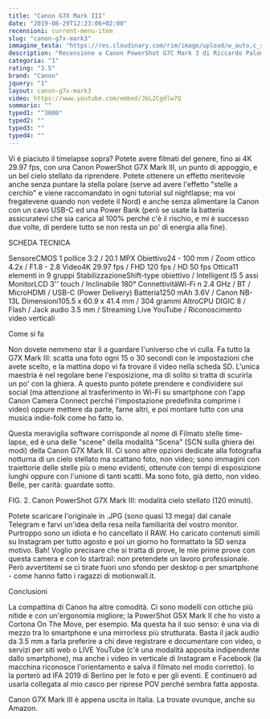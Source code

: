 ```yaml
---
title: "Canon G7X Mark III"
date: "2019-08-29T12:23:06+02:00"
recensioni: current-menu-item
slug: "canon-g7x-mark3"
immagine_testa: "https://res.cloudinary.com/rim/image/upload/w_auto,c_scale,q_auto,f_auto/v1566984083/recensioni/canon-g7x-mark3.jpg"
description: "Recensione a Canon PowerShot G7C Mark 3 di Riccardo Palombo. Video e scatti di prova."
categoria: "1"
rating: "3.5"
brand: "Canon"
jquery: "1"
layout: canon-g7x-mark3
video: https://www.youtube.com/embed/JbL2Cgdlw7Q
sommario: ""
typed1: "^3000"
typed2: ""
typed3: ""
typed4: ""
---
```


Vi è piaciuto il timelapse sopra? Potete avere filmati del genere, fino ai 4K 29.97 fps, con una Canon PowerShot G7X Mark III, un punto di appoggio, e un bel cielo stellato da riprendere. Potete ottenere un effetto meritevole anche senza puntare la stella polare (serve ad avere l'effetto "stelle a cerchio" e viene raccomandato in ogni tutorial sul nightlapse; ma voi fregatevene quando non vedete il Nord) e anche senza alimentare la Canon con un cavo USB-C ed una Power Bank (però se usate la batteria assicuratevi che sia carica al 100% perché c'è il rischio, e mi è successo due volte, di perdere tutto se non resta un po' di energia alla fine).

SCHEDA TECNICA

SensoreCMOS 1 pollice 3:2 / 20.1 MPX Obiettivo24 - 100 mm / Zoom ottico 4.2x / F1.8 - 2.8 Video4K 29.97 fps / FHD 120 fps / HD 50 fps Ottica11 elementi in 9 gruppi StabilizzazioneShift-type obiettivo / Intelligent IS 5 assi MonitorLCD 3'' touch / Inclinabile 180° ConnettivitàWi-Fi n 2.4 GHz / BT / MicroHDMI / USB-C (Power Delivery) Batteria1250 mAh 3.6V / Canon NB-13L Dimensioni105.5 x 60.9 x 41.4 mm / 304 grammi AltroCPU DIGIC 8 / Flash / Jack audio 3.5 mm / Streaming Live YouTube / Riconoscimento video verticali

Come si fa

Non dovete nemmeno star lì a guardare l'universo che vi culla. Fa tutto la G7X Mark III: scatta una foto ogni 15 o 30 secondi con le impostazioni che avete scelto, e la mattina dopo vi fa trovare il video nella scheda SD. L'unica maestria è nel regolare bene l'esposizione, ma di solito si tratta di scurirla un po' con la ghiera. A questo punto potete prendere e condividere sui social (ma attenzione al trasferimento in Wi-Fi su smartphone con l'app Canon Camera Connect perché l'impostazione predefinita comprime i video) oppure mettere da parte, farne altri, e poi montare tutto con una musica indie-folk come ho fatto io.

Questa meraviglia software corrisponde al nome di Filmato stelle time-lapse, ed è una delle "scene" della modalità "Scena" (SCN sulla ghiera dei modi) della Canon G7X Mark III. Ci sono altre opzioni dedicate alla fotografia notturna di un cielo stellato ma scattano foto, non video; sono immagini con traiettorie delle stelle più o meno evidenti, ottenute con tempi di esposizione lunghi oppure con l'unione di tanti scatti. Ma sono foto, già detto, non video. Belle, per carità: guardate sotto.

FIG. 2. Canon PowerShot G7X Mark III: modalità cielo stellato (120 minuti).

Potete scaricare l'originale in .JPG (sono quasi 13 mega) dal canale Telegram e farvi un'idea della resa nella familiarità del vostro monitor. Purtroppo sono un idiota e ho cancellato il RAW. Ho caricato contenuti simili su Instagram per tutto agosto e poi un giorno ho formattato la SD senza motivo. Bah! Voglio precisare che si tratta di prove, le mie prime prove con questa camera e con lo startrail: non pretendete un lavoro professionale. Però avvertitemi se ci tirate fuori uno sfondo per desktop o per smartphone - come hanno fatto i ragazzi di motionwall.it.

Conclusioni

La compattina di Canon ha altre comodità. Ci sono modelli con ottiche più nitide e con un'ergonomia migliore; la PowerShot G5X Mark II che ho visto a Cortona On The Move, per esempio. Ma questa ha il suo senso: è una via di mezzo tra lo smartphone e una mirrorless più strutturata. Basta il jack audio da 3.5 mm a farla preferire a chi deve registrare e documentare con video, o servizi per siti web o LIVE YouTube (c'è una modalità apposita indipendente dallo smartphone), ma anche i video in verticale di Instagram e Facebook (la macchina riconosce l'orientamento e salva il filmato nel modo corretto). Io la porterò ad IFA 2019 di Berlino per le foto e per gli eventi. E continuerò ad usarla collegata al mio casco per riprese POV perché sembra fatta apposta.

Canon G7X Mark III è appena uscita in Italia. La trovate ovunque, anche su Amazon.